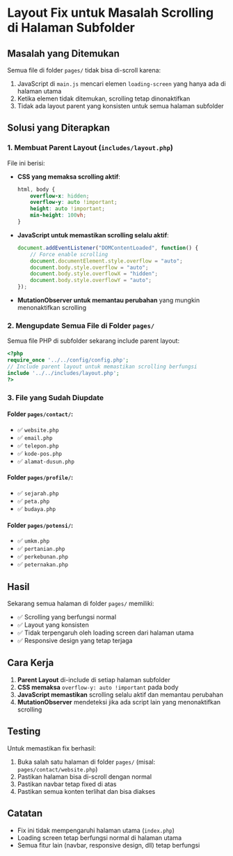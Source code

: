 # Layout Fix untuk Masalah Scrolling di Halaman Subfolder

## Masalah yang Ditemukan
Semua file di folder `pages/` tidak bisa di-scroll karena:
1. JavaScript di `main.js` mencari elemen `loading-screen` yang hanya ada di halaman utama
2. Ketika elemen tidak ditemukan, scrolling tetap dinonaktifkan
3. Tidak ada layout parent yang konsisten untuk semua halaman subfolder

## Solusi yang Diterapkan

### 1. Membuat Parent Layout (`includes/layout.php`)
File ini berisi:
- **CSS yang memaksa scrolling aktif**:
  ```css
  html, body {
      overflow-x: hidden;
      overflow-y: auto !important;
      height: auto !important;
      min-height: 100vh;
  }
  ```

- **JavaScript untuk memastikan scrolling selalu aktif**:
  ```javascript
  document.addEventListener("DOMContentLoaded", function() {
      // Force enable scrolling
      document.documentElement.style.overflow = "auto";
      document.body.style.overflow = "auto";
      document.body.style.overflowX = "hidden";
      document.body.style.overflowY = "auto";
  });
  ```

- **MutationObserver untuk memantau perubahan** yang mungkin menonaktifkan scrolling

### 2. Mengupdate Semua File di Folder `pages/`
Semua file PHP di subfolder sekarang include parent layout:

```php
<?php
require_once '../../config/config.php';
// Include parent layout untuk memastikan scrolling berfungsi
include '../../includes/layout.php';
?>
```

### 3. File yang Sudah Diupdate

#### Folder `pages/contact/`:
- ✅ `website.php`
- ✅ `email.php`
- ✅ `telepon.php`
- ✅ `kode-pos.php`
- ✅ `alamat-dusun.php`

#### Folder `pages/profile/`:
- ✅ `sejarah.php`
- ✅ `peta.php`
- ✅ `budaya.php`

#### Folder `pages/potensi/`:
- ✅ `umkm.php`
- ✅ `pertanian.php`
- ✅ `perkebunan.php`
- ✅ `peternakan.php`

## Hasil
Sekarang semua halaman di folder `pages/` memiliki:
- ✅ Scrolling yang berfungsi normal
- ✅ Layout yang konsisten
- ✅ Tidak terpengaruh oleh loading screen dari halaman utama
- ✅ Responsive design yang tetap terjaga

## Cara Kerja
1. **Parent Layout** di-include di setiap halaman subfolder
2. **CSS memaksa** `overflow-y: auto !important` pada body
3. **JavaScript memastikan** scrolling selalu aktif dan memantau perubahan
4. **MutationObserver** mendeteksi jika ada script lain yang menonaktifkan scrolling

## Testing
Untuk memastikan fix berhasil:
1. Buka salah satu halaman di folder `pages/` (misal: `pages/contact/website.php`)
2. Pastikan halaman bisa di-scroll dengan normal
3. Pastikan navbar tetap fixed di atas
4. Pastikan semua konten terlihat dan bisa diakses

## Catatan
- Fix ini tidak mempengaruhi halaman utama (`index.php`)
- Loading screen tetap berfungsi normal di halaman utama
- Semua fitur lain (navbar, responsive design, dll) tetap berfungsi
